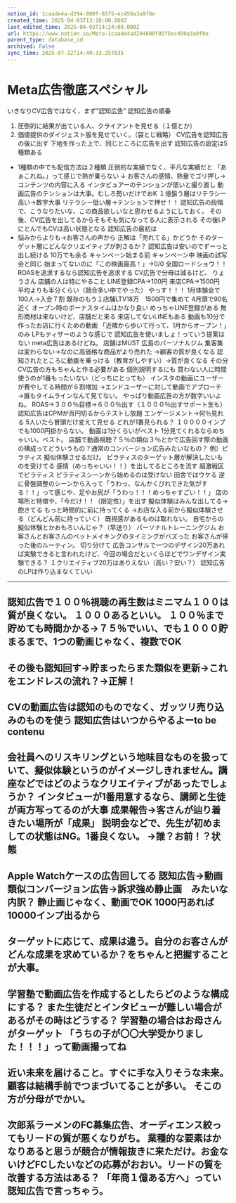```yaml
---
notion_id: 1caade4a-d294-800f-85f5-ec450a3a9f8e
created_time: 2025-04-03T13:10:00.000Z
last_edited_time: 2025-04-03T14:24:00.000Z
url: https://www.notion.so/Meta-1caade4ad294800f85f5ec450a3a9f8e
parent_type: database_id
archived: False
sync_time: 2025-07-12T14:40:33.257835
---
```


# Meta広告徹底スペシャル

いきなりCV広告ではなく、まず”認知広告”
認知広告の順番
1. 圧倒的に結果が出ている人、クライアントを見せる（１億とか）
1. 価値提供のダイジェスト版を見せていく。（袋とじ戦略）
CV広告を認知広告の後に出す
下地を作った上で、同じところに広告を出す
認知広告の設定は5種類ある
- 1種類の中でも配信方法は２種類
圧倒的な実績でなく、平凡な実績だと
「あぁこれね。」って感じで熱が乗らない
↓
お客さんの感情、熱量でゴリ押し→コンテンツの内容に入る
インタビュアーのテンションが低いと撮り直し
動画広告のテンションは大事。むしろ勢いだけでおK
１億狙う層はリテラシー高い→数字大事
リテラシー低い層→テンションで押せ！！
認知広告の段階で、こうなりたいな、この商品欲しいなと思わせるようにしておく。
その後、CV広告を出してるからそもそも気になってる人に表示される
その後LPにとんでもCVは高い状態となる
認知広告の最初は
- 悩みからよりも→お客さんの声から
正解は「売れてる」かどうか
そのターゲット層にどんなクリエイティブが刺さるか？
認知広告は安いのでずーっと出し続ける
10万でも余る
キャンペーン始まる前
キャンペーン中
映画の試写会と同じ
始まってないのに「この映画最高！」→0/0 全国ロードショウ！！
ROASを追求するなら認知広告を追求する
CV広告で分母は減るけど、
りょうさん
店舗の人は特にやること
LINE登録CPA→100円
来店CPA→1500円　平均よりも半分くらい（競合多い中でやった）
やっす！！！
1月体験会で100人→入会７割
既存のもう１店舗LTV18万　1500円で集めて
4月頭で90名近く
オープン時のボーナスタイムはかなり良い
めっちゃLINE登録がある
無形商材は来ないけど、店舗だと来る
来店してないLINEもある
動画も10分で作ったお店に行くための動画
「近隣から歩いて行って、1月からオープン！」のみ
LPもティザーのような感じで
認知広告を使いましょ！っていう提案はない
meta広告はあるけどね。
店舗はMUST
広島のパーソナルジム
集客集は変わらない→なのに高価格な商品がより売れた
→顧客の質が良くなる
認知されたところに動画を乗っける（教育がしやすい）→質が良くなる
その分CV広告の方もちゃんと作る必要がある
個別説明するにも
買わない人に時間使うのが1番もったいない（どっちにとっても）
インスタの動画にユーザーが費やしてる時間が６割増加
→エンドユーザーに対して動画でアプローチ
→誰もタイムラインなんて見てない。
やっぱり動画広告の方が数字いいよね。
ROAS→３００％目標→６００％出す（１０００％出すサポート生も）
認知広告はCPMが百円切るからテストし放題
エンゲージメント→何％見れる
5人いたら冒頭だけ変えて見せる
どれが1番見られる？
１００００インプでも1000円掛からない。
動画は1分くらいがベスト
1分見てくれるならめちゃいい。ベスト。
店舗で動画視聴７５％の類似３％とかで広告回す際の動画の構成ってどういうもの？通常のコンバージョン広告みたいなもの？
例）ピラティス
擬似体験させるだけ。
ピラティスのターゲット層が解決したいものを受けてる
感情（めっちゃいい！！）を出してるところを流す
超激戦区でピラティス
ピラティスシーンから始めるのは受けない
田舎ではウケる
逆に骨盤調整のシーンから入って「うわっ、なんかくびれできた気がする！！」って感じや、足やお尻が「うわっ！！！めっちゃすごい！！」
店の場所と特徴や、「今だけ！！（限定性）」を出す
擬似体験はみんな出してる→飽きてる
もっと時間的に前に持ってくる
→お店な入る前から擬似体験させる（どんどん前に持っていく）
既視感があるものは取れない。
自宅からの擬似体験とかおもろいんじゃ？（早送り）
パーソナルトレーニングジム
お客さんとお客さんのベットメイキングのタイミングがバズった
お客さんが帰った後のルーティン。
切り分けて
広告コンサルで一つのデザイン20万あれば実験できると言われたけど、今回の場合だといくらほどでワンデザイン実験できる？
１クリエイティブ20万はありえない（高い？安い？）
認知広告のLPは作り込まなくていい
---
認知広告で１００％視聴の再生数はミニマム１００は質が良くない。
１０００あるといい。
１００％まで貯めても時間かかる→７５％でいい、でも１０００貯まるまで、1つの動画じゃなく、複数でOK
---
その後も認知回す→貯まったらまた類似を更新→これをエンドレスの流れ？→正解！
---
CVの動画広告は認知のものでなく、ガッツリ売り込みのものを使う
認知広告はいつからやるよーto be contenu
---
会社員へのリスキリングという地味目なものを扱っていて、擬似体験というのがイメージしきれません。講座などではどのようなクリエイティブがあったでしょうか？
インタビューが1番用意するなら、講師と生徒が両方写ってるのが大事
成果報告→客さんが辿り着きたい場所が「成果」
説明会などで、先生が初めましての状態はNG。1番良くない。
→誰？お前！？状態
---
Apple Watchケースの広告回してる
認知広告→動画　類似コンバージョン広告→訴求強め静止画　みたいな内訳？
静止画じゃなく、動画でOK
1000円あれば10000インプ出るから
---
ターゲットに応じて、成果は違う。自分のお客さんがどんな成果を求めているか？をちゃんと把握することが大事。
---
学習塾で動画広告を作成するとしたらどのような構成にする？
また生徒だとインタビューが難しい場合があるがその時はどうする？
学習塾の場合はお母さんがターゲット
「うちの子が〇〇大学受かりました！！！」って動画撮ってね
---
近い未来を届けること。すぐに手な入りそうな未来。
顧客は結構手前でつまづいてることが多い。
そこの方が分母がでかい。
---
次郎系ラーメンのFC募集広告、オーディエンス絞ってもリードの質が悪くなりがち。
業種的な要素はかなりあると思うが競合が情報抜きに来ただけ。お金ないけどFCしたいなどの応募がおおい。リードの質を改善する方法はある？
「年商１億ある方へ」ってい認知広告で言っちゃう。
---